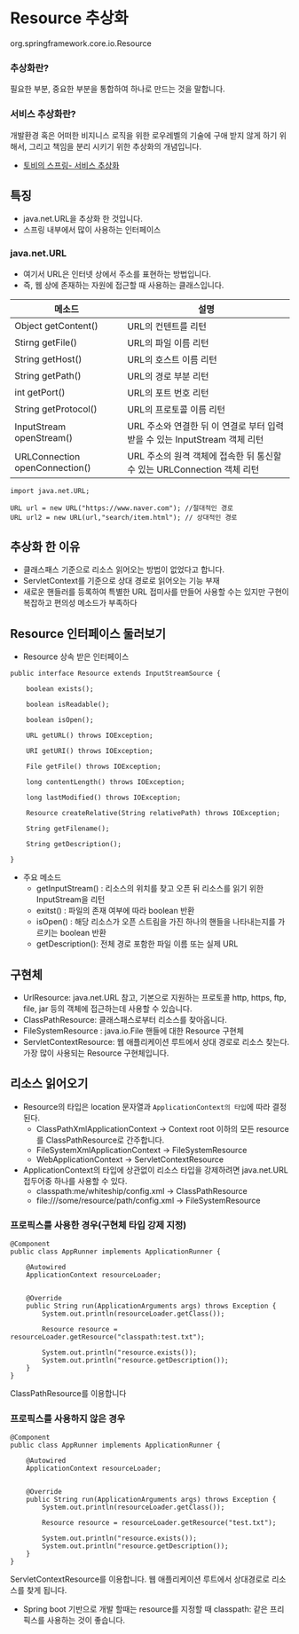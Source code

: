 # Resource 추상화

org.springframework.core.io.Resource

### 추상화란?

필요한 부분, 중요한 부분을 통합하여 하나로 만드는 것을 말합니다.

### 서비스 추상화란?

개발환경 혹은 어떠한 비지니스 로직을 위한 로우레벨의 기술에 구애 받지 않게 하기 위해서, 그리고 책임을 분리 시키기 위한 추상화의 개념입니다.
- [토비의 스프링- 서비스 추상화](https://gunju-ko.github.io/toby-spring/2018/10/30/%EC%84%9C%EB%B9%84%EC%8A%A4-%EC%B6%94%EC%83%81%ED%99%94.html)

## 특징

- java.net.URL을 추상화 한 것입니다.
- 스프링 내부에서 많이 사용하는 인터페이스

### java.net.URL

- 여기서 URL은 인터넷 상에서 주소를 표현하는 방법입니다.
- 즉, 웹 상에 존재하는 자원에 접근할 때 사용하는 클래스입니다.

| 메소드                         | 설명                                                                       |
| ------------------------------ | -------------------------------------------------------------------------- |
| Object getContent()            | URL의 컨텐트를 리턴                                                        |
| Stirng getFile()               | URL의 파일 이름 리턴                                                       |
| String getHost()               | URL의 호스트 이름 리턴                                                     |
| String getPath()               | URL의 경로 부분 리턴                                                       |
| int getPort()                  | URL의 포트 번호 리턴                                                       |
| String getProtocol()           | URL의 프로토콜 이름 리턴                                                   |
| InputStream openStream()       | URL 주소와 연결한 뒤 이 연결로 부터 입력받을 수 있는 InputStream 객체 리턴 |
| URLConnection openConnection() | URL 주소의 원격 객체에 접속한 뒤 통신할 수 있는 URLConnection 객체 리턴    |

```
import java.net.URL;

URL url = new URL("https://www.naver.com"); //절대적인 경로
URL url2 = new URL(url,"search/item.html"); // 상대적인 경로
```

## 추상화 한 이유

- 클래스패스 기준으로 리소스 읽어오는 방법이 없었다고 합니다.
- ServletContext를 기준으로 상대 경로로 읽어오는 기능 부재
- 새로운 핸들러를 등록하여 특별한 URL 접미사를 만들어 사용할 수는 있지만 구현이 복잡하고 편의성 메소드가 부족하다

## Resource 인터페이스 둘러보기

- Resource 상속 받은 인터페이스

```
public interface Resource extends InputStreamSource {

	boolean exists();

	boolean isReadable();

	boolean isOpen();

	URL getURL() throws IOException;

	URI getURI() throws IOException;

	File getFile() throws IOException;

	long contentLength() throws IOException;

	long lastModified() throws IOException;

	Resource createRelative(String relativePath) throws IOException;

	String getFilename();

	String getDescription();

}
```

- 주요 메소드
  - getInputStream() : 리소스의 위치를 찾고 오픈 뒤 리소스를 읽기 위한 InputStream을 리턴
  - exitst() : 파일의 존재 여부에 따라 boolean 반환
  - isOpen() : 해당 리소스가 오픈 스트림을 가진 하나의 핸들을 나타내는지를 가르키는 boolean 반환
  - getDescription(): 전체 경로 포함한 파일 이름 또는 실제 URL

## 구현체

- UrlResource: java.net.URL 참고, 기본으로 지원하는 프로토콜 http, https, ftp, file, jar 등의 객체에 접근하는데 사용할 수 있습니다.
- ClassPathResource: 클래스패스로부터 리소스를 찾아옵니다.
- FileSystemResource : java.io.File 핸들에 대한 Resource 구현체
- ServletContextResource: 웹 애플리케이션 루트에서 상대 경로로 리소스 찾는다.
  가장 많이 사용되는 Resource 구현체입니다.

## 리소스 읽어오기

- Resource의 타입은 location 문자열과 ```ApplicationContext의 타입```에 따라 결정 된다.
  - ClassPathXmlApplicationContext -> Context root 이하의 모든 resource를 ClassPathResource로 간주합니다.
  - FileSystemXmlApplicationContext -> FileSystemResource
  - WebApplicationContext -> ServletContextResource
- ApplicationContext의 타입에 상관없이 리소스 타입을 강제하려면 java.net.URL 접두어중 하나를 사용할 수 있다.
  - classpath:me/whiteship/config.xml -> ClassPathResource
  - file:///some/resource/path/config.xml -> FileSystemResource

### 프로픽스를 사용한 경우(구현체 타입 강제 지정)

```
@Component
public class AppRunner implements ApplicationRunner {

	@Autowired
	ApplicationContext resourceLoader;


	@Override
	public String run(ApplicationArguments args) throws Exception {
		System.out.println(resourceLoader.getClass());

		Resource resource = resourceLoader.getResource("classpath:test.txt");

		System.out.println("resource.exists());
		System.out.println("resource.getDescription());
	}
}
```

ClassPathResource를 이용합니다

### 프로픽스를 사용하지 않은 경우

```
@Component
public class AppRunner implements ApplicationRunner {

	@Autowired
	ApplicationContext resourceLoader;


	@Override
	public String run(ApplicationArguments args) throws Exception {
		System.out.println(resourceLoader.getClass());

		Resource resource = resourceLoader.getResource("test.txt");

		System.out.println("resource.exists());
		System.out.println("resource.getDescription());
	}
}
```

ServletContextResource를 이용합니다.
웹 애플리케이션 루트에서 상대경로로 리소스를 찾게 됩니다.

- Spring boot 기반으로 개발 할때는 resource를 지정할 때 classpath: 같은 프리픽스를 사용하는 것이 좋습니다.
